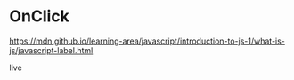 # OnClick 
https://mdn.github.io/learning-area/javascript/introduction-to-js-1/what-is-js/javascript-label.html 

live 
